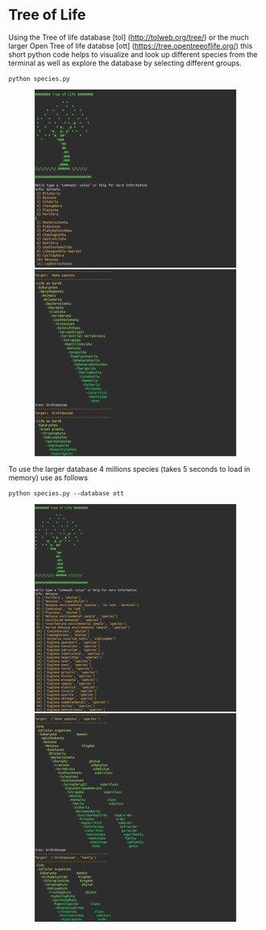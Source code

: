 # Tree of Life

Using the Tree of life database [tol] (http://tolweb.org/tree/) or the much larger Open Tree of life databse [ott] (https://tree.opentreeoflife.org/) this short python code helps to visualize and look up different species from the terminal as well as explore the database by selecting different groups.

```
python species.py
```

<p align="center">
  <img width="400" src="images/info.png">
  <img width="400" src="images/tree.png">
</p>

To use the larger database 4 millions species (takes 5 seconds to load in memory) use as follows

```
python species.py --database ott
```

<p align="center">
  <img width="400" src="images/info_ott.png">
  <img width="400" src="images/tree_ott.png">
</p>
